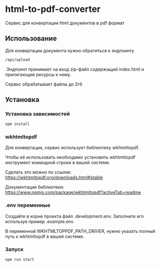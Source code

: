 # html-to-pdf-converter

Сервис для конвертации html документов в pdf формат

## Использование

Для конвертации документа нужно обратиться к эндпоинту 

```bash
/api/upload
```
​
Эндпоинт принимает на вход zip-файл содержащий index.html и прилигающие ресурсы к нему.

Сервис обрабатывает файлы до 2гб

## Установка

### Установка зависимостей

```bash
npm install
```

### wkhtmltopdf

Для конвертации, сервис использует библиотеку wkhtmltopdf. 

Чтобы её использовать необходимо установить wkhtmltopdf инструмент командной строки в вашей системе.

Сделать это можно по ссылке: https://wkhtmltopdf.org/downloads.html#stable

Документация библиотеки: https://www.npmjs.com/package/wkhtmltopdf?activeTab=readme

### .env переменные

Создайте в корне проекта файл .development.env. Заполните его используя пример .example.env.

В переменной WKHTMLTOPPDF_PATH_DRIVER, нужно указать полный путь к wkhtmltopdf в вашей системе. 

### Запуск

```bash
npm run start
```
